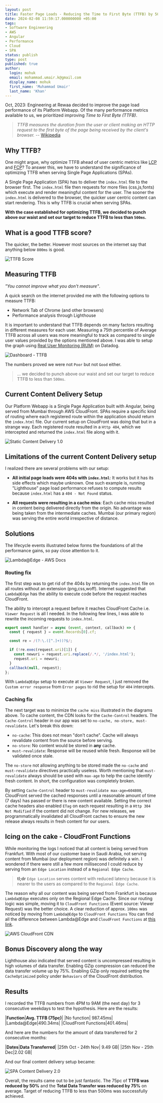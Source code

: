 ```yaml
---
layout: post
title: Faster Page Loads - Reducing the Time to First Byte (TTFB) by 50%
date: 2024-02-08 11:59:17.000000000 +05:00
tags:
- Software Engineering
- AWS
- Angular
- Performance
- Cloud
- SPA
status: publish
type: post
published: true
author:
  login: mohuk
  email: mohammad.umair.k@gmail.com
  display_name: mohuk
  first_name: 'Muhammad Umair'
  last_name: 'Khan'
---
```

Oct, 2023: Engineering at Rewaa decided to improve the page load performance of its Platform Webapp. Of the many performance metrics available to us, we prioritized improving *Time to First Byte (TTFB)*. 

> *TTFB measures the duration from the user or client making an HTTP request to the first byte of the page being received by the client's browser.* -- [Wikipedia](https://en.wikipedia.org/wiki/Time_to_first_byte#) 

## Why TTFB?
One might argue, why optimize TTFB ahead of user centric metrics like [LCP](https://web.dev/articles/lcp) and [FCP](https://web.dev/articles/fcp)? To answer this, we have to understand the significance of optimizing TTFB when serving Single Page Applications (SPAs).

A Single Page Application (SPA) has to deliver the `index.html` file to the browser first. The `index.html` file then requests for more files (css,js,fonts) which execute and render meaningful content for the user. The sooner the `index.html` is delivered to the browser, the quicker user centric content can start rendering. This is why TTFB is crucial when serving SPAs.

**With the case established for optimizing TTFB, we decided to punch above our waist and set our target to reduce TTFB to less than `500ms`.**

## What is a good TTFB score?
The quicker, the better. However most sources on the internet say that anything below `800ms` is good.

![TTFB Score](/assets/img/2024-02-08-img-01.png)

## Measuring TTFB

*"You cannot improve what you don't measure"*.

A quick search on the internet provided me with the following options to measure TTFB:
- Network Tab of Chrome (and other browsers)
- Performance analysis through Lighthouse

It is important to understand that TTFB depends on many factors resulting in different measures for each user. Measuring a 75th percentile of Average TTFB across all users was more meaningful to track as compared to single user values provided by the options mentioned above. I was able to setup the graph using [Real User Monitoring (RUM)](https://docs.datadoghq.com/real_user_monitoring/) on Datadog.

![Dashboard - TTFB](/assets/img/2024-02-08-img-03.png)

The numbers proved we were not `Poor` but not `Good` either.

> ... we decided to punch above our waist and set our target to reduce TTFB to less than `500ms`.

## Current Content Delivery Setup
Our Platform Webapp is a Single Page Application built with Angular, being served from Mumbai through AWS CloudFront. SPAs require a specific kind of routing where each registered route within the application should return the `index.html` file. Our current setup on CloudFront was doing that but in a strange way. Each registered route resulted in a `Http 404`, which we intercepted and returned the `index.html` file along with it.

![Static Content Delivery 1.0](/assets/img/2024-02-08-img-04.png)

## Limitations of the current Content Delivery setup

I realized there are several problems with our setup:

- **All initial page loads were 404s with `index.html`**: It works but it has its side effects which maybe unknown. One such example is, running "Lighthouse" page load performance refuses to compute results because `index.html` has a `404 - Not Found` status.

- **All requests were resulting in a cache miss**: Each cache miss resulted in content being delivered directly from the origin. No advantage was being taken from the intermediate caches. Mumbai (our primary region) was serving the entire world irrespective of distance.

## Solutions
The lifecycle events illustrated below forms the foundations of all the performance gains, so pay close attention to it.

![Lambda@Edge - AWS Docs](/assets/img/2024-02-08-img-06.png)

### Routing fix
The first step was to get rid of the 404s by returning the `index.html` file on all routes without an extension (png,css,woff). Internet suggested that `Lambda@Edge` has the ability to execute code before the request reaches CloudFront. 

The ability to intercept a request before it reaches CloudFront Cache i.e. `Viewer Request` is all I needed. In the following few lines, I was able to rewrite the incoming requests to `index.html`.

```javascript
export const handler = async (event, context, callback) => {
  const { request } = event.Records[0].cf;

  const re = /(?:\.([^.]+))?$/;

  if (!re.exec(request.uri)[1]) {
    const newuri = request.uri.replace(/.*/, '/index.html');
    request.uri = newuri;
  }
  callback(null, request);
};
```

With `Lambda@Edge` setup to execute at `Viewer Request`, I just removed the `Custom error response` from `Error pages` to rid the setup for `404` intercepts.

### Caching fix
The next target was to minimize the `cache miss` illustrated in the diagrams above. To cache content, the CDN looks for the `Cache-Control` headers. The `Cache-Control` header in our app was set to `no-cache, no-store, must-revalidate`. Let's break this down:
- `no-cache`: This does not mean "don't cache". Cache will always revalidate content from the source before serving.
- `no-store`: No content would be stored in **any** cache.
- `must-revalidate`: Response will be reused while fresh. Response will be validated once stale.

The `no-store` not allowing anything to be stored made the `no-cache` and `must-revalidate` directives practically useless. Worth mentioning that `must-revalidate` always should be used with `max-age` to help the cache identify fresh content. In short, the configuration was completely broken. 

By setting `Cache-Control` header to `must-revalidate max-age=604800`, CloudFront served the cached responses until a reasonable amount of time (7 days) has passed or there is new content available. Setting the correct cache headers also enabled `ETag` on each request resulting in a `Http 304 Not Modified` if the content did not change. For new releases, we programmatically invalidated all CloudFront caches to ensure the new release always results in fresh content for our users.

## Icing on the cake - CloudFront Functions
While monitoring the logs I noticed that all content is being served from Frankfurt. With most of our customer base in Saudi Arabia, not serving content from Mumbai (our deployment region) was definitely a win. I wondered if there were still a few more millisecond I could reduce by serving from an `Edge Location` instead of a `Regional Edge Cache`.

> **tl;dr** `Edge Location` serves content with reduced latency because it is nearer to the users as compared to the `Regional Edge Cache`.

The reason why all our content was being served from Frankfurt is because `Lambda@Edge` executes only on the Regional Edge Cache. Since our routing logic was simple, moving it to `CloudFront Functions` (Event source: Viewer Request) was the better choice. A clear reduction of approx. `100ms` was noticed by moving from `Lambda@Edge` to `CloudFront Functions` You can find all the difference between Lambda@Edge and `CloudFront Functions` at [this link](https://docs.aws.amazon.com/AmazonCloudFront/latest/DeveloperGuide/edge-functions-choosing.html).

![AWS CloudFront CDN](/assets/img/2024-02-08-img-09.png)

## Bonus Discovery along the way
Lighthouse also indicated that served content is uncompressed resulting in high volumes of data transfer. Enabling GZip compression can reduced the data transfer volume up by 75%. Enabling GZip only required setting the `CacheOptimized` policy under `Behaviors` of the CloudFront distribution.

## Results
I recorded the TTFB numbers from 4PM to 9AM (the next day) for 3 consecutive weekdays to test the hypothesis. Here are the results:

|**Function**|**Avg. TTFB (75pc)**|
|No function| 987.45ms|
|Lambda@Edge|490.34ms|
|CloudFront Functions|401.46ms|

And here are the numbers for the amount of data transferred for 2 consecutive months:

|**Dates**|**Data Transferred**|
|25th Oct - 24th Nov| 9.49 GB|
|25th Nov - 25th Dec|2.02 GB|

And our final content delivery setup became:

![SPA Content Delivery 2.0](/assets/img/2024-02-08-img-08.png)

Overall, the results came out to be just fantastic. The 75pc of **TTFB was reduced by 50%** and the **Total Data Transfer was reduced by 75%** on average. Target of reducing TTFB to less than 500ms was successfully achieved.